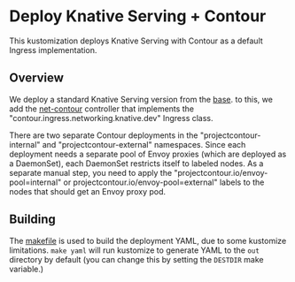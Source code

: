 # Deploy Knative Serving + Contour

This kustomization deploys Knative Serving with Contour as a default
Ingress implementation.

## Overview

We deploy a standard Knative Serving version from the [base](../../base).
to this, we add the [net-contour](https://github.com/mattmoor/net-contour)
controller that implements the "contour.ingress.networking.knative.dev"
Ingress class.

There are two separate Contour deployments in the "projectcontour-internal"
and "projectcontour-external" namespaces. Since each deployment
needs a separate pool of Envoy proxies (which are deployed as a
DaemonSet), each DaemonSet restricts itself to labeled nodes. As a
separate manual step, you need to apply the
"projectcontour.io/envoy-pool=internal" or
projectcontour.io/envoy-pool=external" labels to the
nodes that should get an Envoy proxy pod.

## Building

The [makefile](GNUmakefile) is used to build the deployment YAML,
due to some kustomize limitations. `make yaml` will run kustomize
to generate YAML to the `out` directory by default (you can change
this by setting the `DESTDIR` make variable.)

